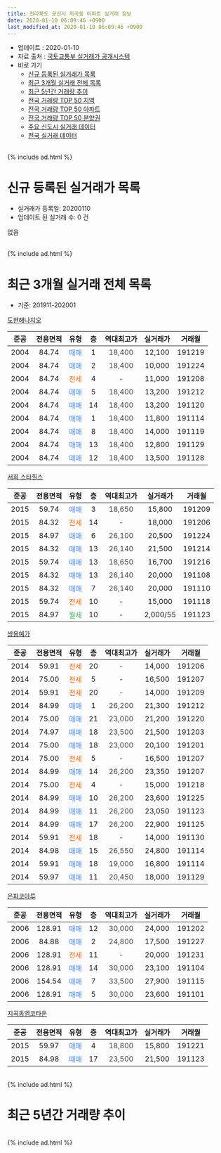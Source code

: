 ```yaml
---
title: 전라북도 군산시 지곡동 아파트 실거래 정보
date: 2020-01-10 06:09:46 +0900
last_modified_at: 2020-01-10 06:09:46 +0900
---
```


* 업데이트 : 2020-01-10
* 자료 출처 : [국토교통부 실거래가 공개시스템](http://rt.molit.go.kr)
* 바로 가기
    * [신규 등록된 실거래가 목록](#신규-등록된-실거래가-목록)
    * [최근 3개월 실거래 전체 목록](#최근-3개월-실거래-전체-목록)
    * [최근 5년간 거래량 추이](#최근-5년간-거래량-추이)
    * [전국 거래량 TOP 50 지역](https://inasie.github.io/apt-trade-info/최근-3개월-전국에서-가장-거래가-많이-발생한-지역)
    * [전국 거래량 TOP 50 아파트](https://inasie.github.io/apt-trade-info/최근-3개월-전국에서-가장-거래가-많이-발생한-아파트)
    * [전국 거래량 TOP 50 분양권](https://inasie.github.io/apt-trade-info/최근-3개월-전국에서-가장-거래가-많이-발생한-분양권)
    * [주요 신도시 실거래 데이터](https://inasie.github.io/apt-trade-info/주요-신도시)
    * [전국 실거래 데이터](https://inasie.github.io/apt-trade-info/전국)
<br>
{% include ad.html %}
<br>

# 신규 등록된 실거래가 목록
* 실거래가 등록일: 20200110
* 업데이트 된 실거래 수: 0 건

없음

<br>
{% include ad.html %}
<br>

# 최근 3개월 실거래 전체 목록
* 기준: 201911-202001


[도현해나지오](https://search.naver.com/search.naver?query=%EC%A0%84%EB%9D%BC%EB%B6%81%EB%8F%84+%EA%B5%B0%EC%82%B0%EC%8B%9C+%EC%A7%80%EA%B3%A1%EB%8F%99+%EB%8F%84%ED%98%84%ED%95%B4%EB%82%98%EC%A7%80%EC%98%A4)

|준공|전용면적|유형|층|역대최고가|실거래가|거래월|
|:---:|:---:|:---:|:---:|:---:|:---:|:---:|
|2004|84.74|<span style="color:#4285f3">매매</span>|1|<span style="color:#444444">18,400</span>|12,100|191219|
|2004|84.74|<span style="color:#4285f3">매매</span>|2|<span style="color:#444444">18,400</span>|10,000|191224|
|2004|84.74|<span style="color:#ff5a00">전세</span>|4|<span style="color:#444444">-</span>|11,000|191208|
|2004|84.74|<span style="color:#4285f3">매매</span>|5|<span style="color:#444444">18,400</span>|13,200|191212|
|2004|84.74|<span style="color:#4285f3">매매</span>|14|<span style="color:#444444">18,400</span>|13,200|191120|
|2004|84.74|<span style="color:#4285f3">매매</span>|1|<span style="color:#444444">18,400</span>|11,800|191114|
|2004|84.74|<span style="color:#4285f3">매매</span>|8|<span style="color:#444444">18,400</span>|14,000|191119|
|2004|84.74|<span style="color:#4285f3">매매</span>|13|<span style="color:#444444">18,400</span>|12,800|191129|
|2004|84.74|<span style="color:#4285f3">매매</span>|12|<span style="color:#444444">18,400</span>|13,500|191128|

[서희 스타힐스](https://search.naver.com/search.naver?query=%EC%A0%84%EB%9D%BC%EB%B6%81%EB%8F%84+%EA%B5%B0%EC%82%B0%EC%8B%9C+%EC%A7%80%EA%B3%A1%EB%8F%99+%EC%84%9C%ED%9D%AC+%EC%8A%A4%ED%83%80%ED%9E%90%EC%8A%A4)

|준공|전용면적|유형|층|역대최고가|실거래가|거래월|
|:---:|:---:|:---:|:---:|:---:|:---:|:---:|
|2015|59.74|<span style="color:#4285f3">매매</span>|3|<span style="color:#444444">18,650</span>|15,800|191209|
|2015|84.32|<span style="color:#ff5a00">전세</span>|14|<span style="color:#444444">-</span>|18,000|191206|
|2015|84.97|<span style="color:#4285f3">매매</span>|6|<span style="color:#444444">26,100</span>|20,500|191224|
|2015|84.32|<span style="color:#4285f3">매매</span>|13|<span style="color:#444444">26,140</span>|21,500|191214|
|2015|59.74|<span style="color:#4285f3">매매</span>|13|<span style="color:#444444">18,650</span>|16,700|191216|
|2015|84.32|<span style="color:#4285f3">매매</span>|13|<span style="color:#444444">26,140</span>|20,000|191108|
|2015|84.32|<span style="color:#4285f3">매매</span>|7|<span style="color:#444444">26,140</span>|20,000|191110|
|2015|59.74|<span style="color:#ff5a00">전세</span>|10|<span style="color:#444444">-</span>|15,000|191118|
|2015|84.97|<span style="color:#34a853">월세</span>|10|<span style="color:#444444">-</span>|2,000/55|191123|

[쌍용예가](https://search.naver.com/search.naver?query=%EC%A0%84%EB%9D%BC%EB%B6%81%EB%8F%84+%EA%B5%B0%EC%82%B0%EC%8B%9C+%EC%A7%80%EA%B3%A1%EB%8F%99+%EC%8C%8D%EC%9A%A9%EC%98%88%EA%B0%80)

|준공|전용면적|유형|층|역대최고가|실거래가|거래월|
|:---:|:---:|:---:|:---:|:---:|:---:|:---:|
|2014|59.91|<span style="color:#ff5a00">전세</span>|20|<span style="color:#444444">-</span>|14,000|191206|
|2014|75.00|<span style="color:#ff5a00">전세</span>|5|<span style="color:#444444">-</span>|16,500|191207|
|2014|59.91|<span style="color:#ff5a00">전세</span>|20|<span style="color:#444444">-</span>|14,000|191209|
|2014|84.99|<span style="color:#4285f3">매매</span>|1|<span style="color:#444444">26,200</span>|21,300|191212|
|2014|75.00|<span style="color:#4285f3">매매</span>|21|<span style="color:#444444">23,000</span>|21,200|191220|
|2014|74.97|<span style="color:#4285f3">매매</span>|18|<span style="color:#444444">23,500</span>|21,500|191203|
|2014|75.00|<span style="color:#4285f3">매매</span>|18|<span style="color:#444444">23,000</span>|20,100|191201|
|2014|75.00|<span style="color:#ff5a00">전세</span>|5|<span style="color:#444444">-</span>|16,500|191207|
|2014|84.99|<span style="color:#4285f3">매매</span>|14|<span style="color:#444444">26,200</span>|23,350|191207|
|2014|75.00|<span style="color:#ff5a00">전세</span>|4|<span style="color:#444444">-</span>|15,000|191218|
|2014|84.99|<span style="color:#4285f3">매매</span>|10|<span style="color:#444444">26,200</span>|23,600|191225|
|2014|84.99|<span style="color:#4285f3">매매</span>|11|<span style="color:#444444">26,200</span>|23,050|191123|
|2014|84.99|<span style="color:#4285f3">매매</span>|17|<span style="color:#444444">26,200</span>|22,900|191125|
|2014|59.91|<span style="color:#ff5a00">전세</span>|18|<span style="color:#444444">-</span>|14,000|191130|
|2014|84.98|<span style="color:#4285f3">매매</span>|15|<span style="color:#444444">26,550</span>|24,800|191114|
|2014|59.91|<span style="color:#4285f3">매매</span>|18|<span style="color:#444444">19,000</span>|16,800|191114|
|2014|59.97|<span style="color:#4285f3">매매</span>|11|<span style="color:#444444">20,450</span>|18,000|191129|

[은파코아루](https://search.naver.com/search.naver?query=%EC%A0%84%EB%9D%BC%EB%B6%81%EB%8F%84+%EA%B5%B0%EC%82%B0%EC%8B%9C+%EC%A7%80%EA%B3%A1%EB%8F%99+%EC%9D%80%ED%8C%8C%EC%BD%94%EC%95%84%EB%A3%A8)

|준공|전용면적|유형|층|역대최고가|실거래가|거래월|
|:---:|:---:|:---:|:---:|:---:|:---:|:---:|
|2006|128.91|<span style="color:#4285f3">매매</span>|12|<span style="color:#444444">30,000</span>|24,000|191202|
|2006|84.88|<span style="color:#4285f3">매매</span>|2|<span style="color:#444444">24,800</span>|17,500|191227|
|2006|128.91|<span style="color:#ff5a00">전세</span>|11|<span style="color:#444444">-</span>|20,000|191231|
|2006|128.91|<span style="color:#4285f3">매매</span>|14|<span style="color:#444444">30,000</span>|23,100|191104|
|2006|154.54|<span style="color:#4285f3">매매</span>|7|<span style="color:#444444">33,500</span>|27,900|191115|
|2006|128.91|<span style="color:#4285f3">매매</span>|5|<span style="color:#444444">30,000</span>|23,600|191101|


<script async src="//pagead2.googlesyndication.com/pagead/js/adsbygoogle.js"></script>
<!-- 기본 -->
<ins class="adsbygoogle"
     style="display:block"
     data-ad-client="ca-pub-2446590836940007"
     data-ad-slot="1659523306"
     data-ad-format="auto"
     data-full-width-responsive="true"></ins>
<script>
(adsbygoogle = window.adsbygoogle || []).push({});
</script>


[지곡동엠코타운](https://search.naver.com/search.naver?query=%EC%A0%84%EB%9D%BC%EB%B6%81%EB%8F%84+%EA%B5%B0%EC%82%B0%EC%8B%9C+%EC%A7%80%EA%B3%A1%EB%8F%99+%EC%A7%80%EA%B3%A1%EB%8F%99%EC%97%A0%EC%BD%94%ED%83%80%EC%9A%B4)

|준공|전용면적|유형|층|역대최고가|실거래가|거래월|
|:---:|:---:|:---:|:---:|:---:|:---:|:---:|
|2015|59.97|<span style="color:#4285f3">매매</span>|4|<span style="color:#444444">18,800</span>|15,800|191221|
|2015|84.98|<span style="color:#4285f3">매매</span>|17|<span style="color:#444444">23,500</span>|21,500|191123|


<br>
{% include ad.html %}
<br>

# 최근 5년간 거래량 추이


<div style="width:100%;">
    <canvas id="deal_progress" height="200"></canvas>
</div>

<script>
new Chart(document.getElementById("deal_progress"), {
    type: 'line',
    data: {
        labels: ['201501','201502','201503','201504','201505','201506','201507','201508','201509','201510','201511','201512','201601','201602','201603','201604','201605','201606','201607','201608','201609','201610','201611','201612','201701','201702','201703','201704','201705','201706','201707','201708','201709','201710','201711','201712','201801','201802','201803','201804','201805','201806','201807','201808','201809','201810','201811','201812','201901','201902','201903','201904','201905','201906','201907','201908','201909','201910','201911','201912','202001'],
        datasets: [{
            label: '매매',
            pointRadius: 1,
            data: [3, 14, 31, 33, 64, 66, 30, 26, 22, 19, 8, 5, 7, 23, 12, 5, 9, 14, 11, 11, 10, 13, 14, 12, 4, 8, 15, 5, 12, 10, 5, 8, 8, 14, 7, 5, 12, 10, 5, 10, 10, 6, 7, 10, 9, 14, 4, 6, 18, 12, 11, 8, 13, 10, 8, 12, 11, 19, 16, 16, 0],
            borderColor: "rgba(255, 201, 14, 1)",
            backgroundColor: "rgba(255, 201, 14, 0.5)",
            fill: false,
            lineTension: 0
        },{
            label: '전월세',
            pointRadius: 1,
            data: [9, 11, 33, 37, 34, 30, 15, 13, 11, 7, 9, 18, 20, 19, 17, 11, 8, 12, 14, 18, 16, 12, 14, 11, 10, 12, 12, 16, 15, 14, 14, 12, 12, 7, 6, 11, 15, 14, 19, 10, 15, 13, 19, 17, 10, 11, 18, 18, 10, 15, 21, 10, 13, 8, 18, 7, 14, 11, 3, 8, 0],
            borderColor: "rgba(0, 141, 185, 1)",
            backgroundColor: "rgba(0, 141, 185, 0.5)",
            fill: false,
            lineTension: 0
        }
        ]
    },
    options: {
        responsive: true,
        title: {
            display: false
        },
        tooltips: {
            mode: 'index',
            intersect: false
        },
        hover: {
            mode: 'nearest',
            intersect: true
        },
        scales: {
            xAxes: [{
                display: true,
                scaleLabel: {
                    display: true,
                    labelString: '년/월'
                }
            }],
            yAxes: [{
                display: true,
                ticks: {
                    suggestedMin: 0,
                },
                scaleLabel: {
                    display: true,
                    labelString: '실거래 수'
                }
            }]
        }
    }
});

</script>


<br>
{% include ad.html %}
<br>

